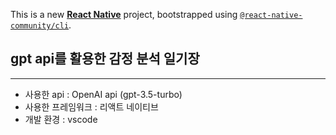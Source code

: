 This is a new [**React Native**](https://reactnative.dev) project, bootstrapped using [`@react-native-community/cli`](https://github.com/react-native-community/cli).

## gpt api를 활용한 감정 분석 일기장

---

- 사용한 api : OpenAI api (gpt-3.5-turbo)
- 사용한 프레임워크 : 리액트 네이티브
- 개발 환경 : vscode
